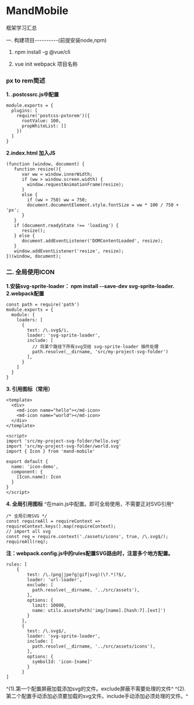 # MandMobile
框架学习汇总

一. 构建项目----------(前提安装node,npm)

1. npm install -g @vue/cli

2. vue init webpack 项目名称


### px to rem简述

**1. .postcssrc.js中配置**

```
module.exports = {
  plugins: [
    require('postcss-pxtorem')({
      rootValue: 100,
      propWhiteList: []
    })
  ]
}
```

**2.index.html 加入JS**
```
(function (window, document) {
   function resize(){
      var ww = window.innerWidth;
      if (ww > window.screen.width) {
        window.requestAnimationFrame(resize);
      }
      else {
        if (ww > 750) ww = 750;
        document.documentElement.style.fontSize = ww * 100 / 750 + 'px';
      }
   }
   if (document.readyState !== 'loading') {
      resize();
   } else {
      document.addEventListener('DOMContentLoaded', resize);
   }
   window.addEventListener('resize', resize);
})(window, document);
```

###

### 二. 全局使用ICON
**1.安装svg-sprite-loader：  npm install --save-dev svg-sprite-loader.**
**2.webpack配置**
````
const path = require('path')
module.exports = {
  module: {
    loaders: [
      {
        test: /\.svg$/i,
        loader: 'svg-sprite-loader',
        include: [
          // 将某个路径下所有svg交给 svg-sprite-loader 插件处理
          path.resolve(__dirname, 'src/my-project-svg-folder')
        ],
      }
    ]
  }
}
````
**3. 引用图标（常用）**
```
<template>
  <div>
    <md-icon name="hello"></md-icon>
    <md-icon name="world"></md-icon>
  </div>
</template>

<script>
import 'src/my-project-svg-folder/hello.svg'
import 'src/my-project-svg-folder/world.svg'
import { Icon } from 'mand-mobile'

export default {
  name: 'icon-demo',
  component: {
    [Icon.name]: Icon
  }
}
</script>

```
**4. 全局引用图标**
^在main.js中配置。即可全局使用，不需要正对SVG引用^
```
/* 全局引用SVG */
const requireAll = requireContext => requireContext.keys().map(requireContext);
// import all svg
const req = require.context('./assets/icons', true, /\.svg$/);
requireAll(req);

```

**注：webpack.config.js中的rules配置SVG路由时，注意多个地方配置。**
```
rules: [
	{
        test: /\.(png|jpe?g|gif|svg)(\?.*)?$/,
        loader: 'url-loader',
        exclude: [
          path.resolve(__dirname, '../src/assets'),
        ],
        options: {
          limit: 10000,
          name: utils.assetsPath('img/[name].[hash:7].[ext]')
        }
      },
      {
        test: /\.svg$/,
        loader: 'svg-sprite-loader',
        include: [
          path.resolve(__dirname, '../src/assets/icons'),
        ],
        options: {
          symbolId: 'icon-[name]'
        }
      }
]
```
^(1).第一个配置屏蔽加载添加svg的文件。exclude屏蔽不需要处理的文件^
^(2).第二个配置手动添加必须要加载的svg文件。include手动添加必须处理的文件。^

